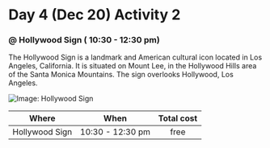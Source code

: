 # Day 4 (Dec 20) Activity 2
### @ Hollywood Sign ( 10:30 - 12:30 pm)

  The Hollywood Sign is a landmark and American cultural icon located in Los Angeles, California. It is situated on Mount Lee, in the Hollywood Hills area of the Santa Monica Mountains. The sign overlooks Hollywood, Los Angeles.

![Image: Hollywood Sign](https://upload.wikimedia.org/wikipedia/commons/thumb/5/5a/Hollywood_Sign_%28Zuschnitt%29.jpg/1200px-Hollywood_Sign_%28Zuschnitt%29.jpg)

|Where             |When     |Total cost|
|:----------------:|:-------:|:--------:|
|Hollywood Sign|10:30 - 12:30 pm| free     |   
